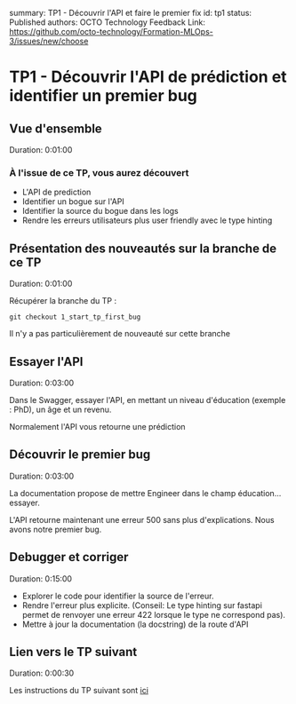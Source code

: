 summary: TP1 - Découvrir l'API et faire le premier fix
id: tp1
status: Published
authors: OCTO Technology
Feedback Link: https://github.com/octo-technology/Formation-MLOps-3/issues/new/choose

# TP1 - Découvrir l'API de prédiction et identifier un premier bug

## Vue d'ensemble

Duration: 0:01:00

### À l'issue de ce TP, vous aurez découvert

- L'API de prediction
- Identifier un bogue sur l'API
- Identifier la source du bogue dans les logs
- Rendre les erreurs utilisateurs plus user friendly avec le type hinting

## Présentation des nouveautés sur la branche de ce TP

Duration: 0:01:00

Récupérer la branche du TP :

```shell
git checkout 1_start_tp_first_bug
```

Il n'y a pas particulièrement de nouveauté sur cette branche

## Essayer l'API

Duration: 0:03:00

Dans le Swagger, essayer l'API, en mettant un niveau d'éducation (exemple : PhD), un âge et un revenu.

Normalement l'API vous retourne une prédiction

## Découvrir le premier bug

Duration: 0:03:00

La documentation propose de mettre Engineer dans le champ éducation... essayer.

L'API retourne maintenant une erreur 500 sans plus d'explications. Nous avons notre premier bug.

## Debugger et corriger

Duration: 0:15:00

- Explorer le code pour identifier la source de l'erreur.
- Rendre l'erreur plus explicite. (Conseil: Le type hinting sur fastapi permet de renvoyer une erreur 422 lorsque le
  type ne correspond pas).
- Mettre à jour la documentation (la docstring) de la route d'API

## Lien vers le TP suivant

Duration: 0:00:30 

Les instructions du TP suivant sont [ici](https://octo-technology.github.io/Formation-MLOps-3/tp2#0)
